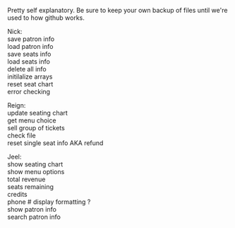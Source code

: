 Pretty self explanatory. Be sure to keep your own backup of files until we're used to how github works.  
  
Nick:  
save patron info  
load patron info  
save seats info  
load seats info  
delete all info  
initilalize arrays  
reset seat chart  
error checking  

Reign:  
update seating chart      
get menu choice  
sell group of tickets   
check file  
reset single seat info AKA refund 

Jeel:  
show seating chart  
show menu options  
total revenue  
seats remaining  
credits  
phone # display formatting ?  
show patron info  
search patron info  
